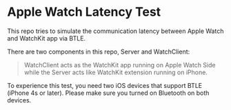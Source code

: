 Apple Watch Latency Test
==
This repo tries to simulate the communication latency between Apple Watch and WatchKit app via BTLE.

There are two components in this repo, Server and WatchClient:
>WatchClient acts as the WatchKit app running on Apple Watch Side while the Server acts like WatchKit extension running on iPhone.

To experience this test, you need two iOS devices that support BTLE (iPhone 4s or later). Please make sure you turned on Bluetooth on both devices.